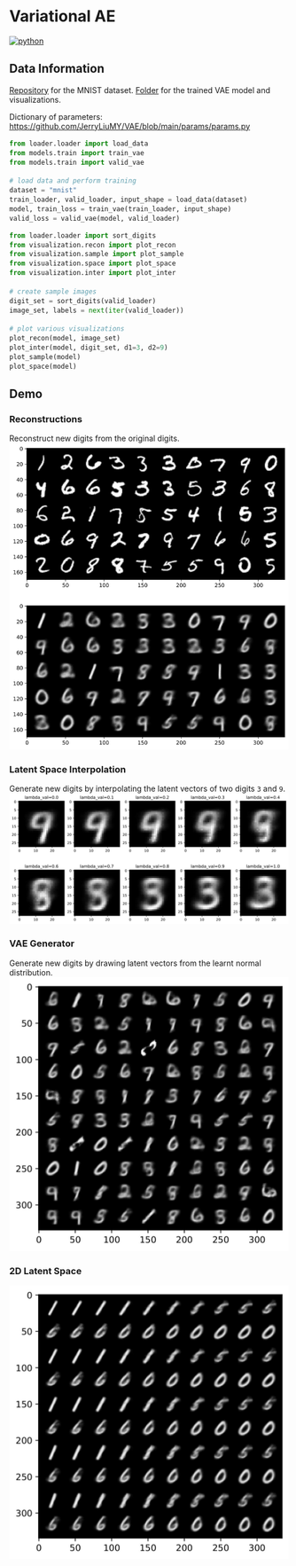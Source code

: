 # Variational AE
<p>
    <a href="https://www.python.org/">
    <img src="https://img.shields.io/badge/python-v3-brightgreen.svg" alt="python"></a> &nbsp;
</p>

## Data Information
<a href="https://drive.google.com/drive/folders/1a8PUZcW1PeDsrF43sWFsVxsCaniQEzbn?usp=sharing" target="_blank">Repository</a> for the MNIST dataset. <a href="https://drive.google.com/drive/folders/1bsV12MWuyU7GMA-fr8vcPiayjUOFEOgt?usp=sharing">Folder</a> for the trained VAE model and visualizations.

Dictionary of parameters: https://github.com/JerryLiuMY/VAE/blob/main/params/params.py

```python
from loader.loader import load_data
from models.train import train_vae
from models.train import valid_vae

# load data and perform training
dataset = "mnist"
train_loader, valid_loader, input_shape = load_data(dataset)
model, train_loss = train_vae(train_loader, input_shape)
valid_loss = valid_vae(model, valid_loader)
```

```python
from loader.loader import sort_digits
from visualization.recon import plot_recon
from visualization.sample import plot_sample
from visualization.space import plot_space
from visualization.inter import plot_inter

# create sample images
digit_set = sort_digits(valid_loader)
image_set, labels = next(iter(valid_loader))

# plot various visualizations
plot_recon(model, image_set)
plot_inter(model, digit_set, d1=3, d2=9)
plot_sample(model)
plot_space(model)
```

## Demo
### Reconstructions
Reconstruct new digits from the original digits.
![alt text](./__resources__/recon.jpg?raw=true "Title")

### Latent Space Interpolation
Generate new digits by interpolating the latent vectors of two digits `3` and `9`.
![alt text](./__resources__/inter.jpg?raw=true "Title")

### VAE Generator
Generate new digits by drawing latent vectors from the learnt normal distribution.
![alt text](./__resources__/sample.jpg?raw=true "Title")

### 2D Latent Space
![alt text](./__resources__/space.jpg?raw=true "Title")
